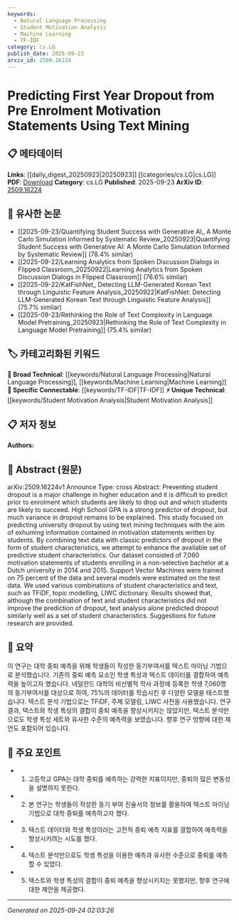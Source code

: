 ```yaml
---
keywords:
  - Natural Language Processing
  - Student Motivation Analysis
  - Machine Learning
  - TF-IDF
category: cs.LG
publish_date: 2025-09-23
arxiv_id: 2509.16224
---
```


<!-- KEYWORD_LINKING_METADATA:
{
  "processed_timestamp": "2025-09-24T02:03:26.615208",
  "vocabulary_version": "1.0",
  "selected_keywords": [
    "Natural Language Processing",
    "Student Motivation Analysis",
    "Machine Learning",
    "TF-IDF"
  ],
  "rejected_keywords": [],
  "similarity_scores": {
    "Natural Language Processing": 0.8,
    "Student Motivation Analysis": 0.72,
    "Machine Learning": 0.75,
    "TF-IDF": 0.77
  },
  "extraction_method": "AI_prompt_based",
  "budget_applied": true,
  "candidates_json": {
    "candidates": [
      {
        "surface": "text mining",
        "canonical": "Natural Language Processing",
        "aliases": [
          "NLP",
          "text analysis"
        ],
        "category": "broad_technical",
        "rationale": "Text mining is a key application of Natural Language Processing, which is a fundamental area in machine learning and AI.",
        "novelty_score": 0.45,
        "connectivity_score": 0.88,
        "specificity_score": 0.65,
        "link_intent_score": 0.8
      },
      {
        "surface": "motivation statements",
        "canonical": "Student Motivation Analysis",
        "aliases": [
          "motivation letters",
          "personal statements"
        ],
        "category": "unique_technical",
        "rationale": "Analyzing motivation statements is a unique approach to predicting student dropout, offering new insights into educational data mining.",
        "novelty_score": 0.7,
        "connectivity_score": 0.6,
        "specificity_score": 0.78,
        "link_intent_score": 0.72
      },
      {
        "surface": "Support Vector Machines",
        "canonical": "Machine Learning",
        "aliases": [
          "SVM"
        ],
        "category": "broad_technical",
        "rationale": "Support Vector Machines are a classic machine learning technique used for classification tasks, relevant to the study's methodology.",
        "novelty_score": 0.4,
        "connectivity_score": 0.85,
        "specificity_score": 0.7,
        "link_intent_score": 0.75
      },
      {
        "surface": "TFiDF",
        "canonical": "TF-IDF",
        "aliases": [
          "Term Frequency-Inverse Document Frequency"
        ],
        "category": "specific_connectable",
        "rationale": "TF-IDF is a common technique in text analysis, linking to broader applications in information retrieval and NLP.",
        "novelty_score": 0.5,
        "connectivity_score": 0.78,
        "specificity_score": 0.72,
        "link_intent_score": 0.77
      }
    ],
    "ban_list_suggestions": [
      "dropout",
      "student characteristics",
      "university"
    ]
  },
  "decisions": [
    {
      "candidate_surface": "text mining",
      "resolved_canonical": "Natural Language Processing",
      "decision": "linked",
      "scores": {
        "novelty": 0.45,
        "connectivity": 0.88,
        "specificity": 0.65,
        "link_intent": 0.8
      }
    },
    {
      "candidate_surface": "motivation statements",
      "resolved_canonical": "Student Motivation Analysis",
      "decision": "linked",
      "scores": {
        "novelty": 0.7,
        "connectivity": 0.6,
        "specificity": 0.78,
        "link_intent": 0.72
      }
    },
    {
      "candidate_surface": "Support Vector Machines",
      "resolved_canonical": "Machine Learning",
      "decision": "linked",
      "scores": {
        "novelty": 0.4,
        "connectivity": 0.85,
        "specificity": 0.7,
        "link_intent": 0.75
      }
    },
    {
      "candidate_surface": "TFiDF",
      "resolved_canonical": "TF-IDF",
      "decision": "linked",
      "scores": {
        "novelty": 0.5,
        "connectivity": 0.78,
        "specificity": 0.72,
        "link_intent": 0.77
      }
    }
  ]
}
-->

# Predicting First Year Dropout from Pre Enrolment Motivation Statements Using Text Mining

## 📋 메타데이터

**Links**: [[daily_digest_20250923|20250923]] [[categories/cs.LG|cs.LG]]
**PDF**: [Download](https://arxiv.org/pdf/2509.16224.pdf)
**Category**: cs.LG
**Published**: 2025-09-23
**ArXiv ID**: [2509.16224](https://arxiv.org/abs/2509.16224)

## 🔗 유사한 논문
- [[2025-09-23/Quantifying Student Success with Generative AI_ A Monte Carlo Simulation Informed by Systematic Review_20250923|Quantifying Student Success with Generative AI: A Monte Carlo Simulation Informed by Systematic Review]] (78.4% similar)
- [[2025-09-22/Learning Analytics from Spoken Discussion Dialogs in Flipped Classroom_20250922|Learning Analytics from Spoken Discussion Dialogs in Flipped Classroom]] (76.6% similar)
- [[2025-09-22/KatFishNet_ Detecting LLM-Generated Korean Text through Linguistic Feature Analysis_20250922|KatFishNet: Detecting LLM-Generated Korean Text through Linguistic Feature Analysis]] (75.7% similar)
- [[2025-09-23/Rethinking the Role of Text Complexity in Language Model Pretraining_20250923|Rethinking the Role of Text Complexity in Language Model Pretraining]] (75.4% similar)

## 🏷️ 카테고리화된 키워드
**🧠 Broad Technical**: [[keywords/Natural Language Processing|Natural Language Processing]], [[keywords/Machine Learning|Machine Learning]]
**🔗 Specific Connectable**: [[keywords/TF-IDF|TF-IDF]]
**⚡ Unique Technical**: [[keywords/Student Motivation Analysis|Student Motivation Analysis]]

## 📋 저자 정보

**Authors:** 

## 📄 Abstract (원문)

arXiv:2509.16224v1 Announce Type: cross 
Abstract: Preventing student dropout is a major challenge in higher education and it is difficult to predict prior to enrolment which students are likely to drop out and which students are likely to succeed. High School GPA is a strong predictor of dropout, but much variance in dropout remains to be explained. This study focused on predicting university dropout by using text mining techniques with the aim of exhuming information contained in motivation statements written by students. By combining text data with classic predictors of dropout in the form of student characteristics, we attempt to enhance the available set of predictive student characteristics. Our dataset consisted of 7,060 motivation statements of students enrolling in a non-selective bachelor at a Dutch university in 2014 and 2015. Support Vector Machines were trained on 75 percent of the data and several models were estimated on the test data. We used various combinations of student characteristics and text, such as TFiDF, topic modelling, LIWC dictionary. Results showed that, although the combination of text and student characteristics did not improve the prediction of dropout, text analysis alone predicted dropout similarly well as a set of student characteristics. Suggestions for future research are provided.

## 📝 요약

이 연구는 대학 중퇴 예측을 위해 학생들이 작성한 동기부여서를 텍스트 마이닝 기법으로 분석했습니다. 기존의 중퇴 예측 요소인 학생 특성과 텍스트 데이터를 결합하여 예측력을 높이고자 했습니다. 네덜란드 대학의 비선별적 학사 과정에 등록한 학생 7,060명의 동기부여서를 대상으로 하여, 75%의 데이터를 학습시킨 후 다양한 모델을 테스트했습니다. 텍스트 분석 기법으로는 TFiDF, 주제 모델링, LIWC 사전을 사용했습니다. 연구 결과, 텍스트와 학생 특성의 결합이 중퇴 예측을 향상시키지는 않았지만, 텍스트 분석만으로도 학생 특성 세트와 유사한 수준의 예측력을 보였습니다. 향후 연구 방향에 대한 제언도 포함되어 있습니다.

## 🎯 주요 포인트

- 1. 고등학교 GPA는 대학 중퇴를 예측하는 강력한 지표이지만, 중퇴의 많은 변동성을 설명하지 못한다.
- 2. 본 연구는 학생들이 작성한 동기 부여 진술서의 정보를 활용하여 텍스트 마이닝 기법으로 대학 중퇴를 예측하고자 했다.
- 3. 텍스트 데이터와 학생 특성이라는 고전적 중퇴 예측 지표를 결합하여 예측력을 향상시키려는 시도를 했다.
- 4. 텍스트 분석만으로도 학생 특성을 이용한 예측과 유사한 수준으로 중퇴를 예측할 수 있었다.
- 5. 텍스트와 학생 특성의 결합이 중퇴 예측을 향상시키지는 못했지만, 향후 연구에 대한 제안을 제공했다.


---

*Generated on 2025-09-24 02:03:26*